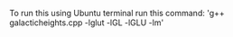 To run this using Ubuntu terminal
run this command: 
 'g++ galacticheights.cpp -lglut -lGL -lGLU -lm'
